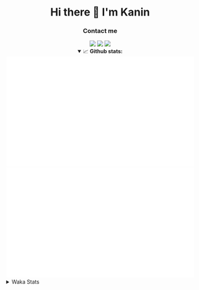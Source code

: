 <div align="center">
 <h1>Hi there 👋 I'm Kanin</h1>
 <h3>Contact me</h3>
 <a href="mailto:im@kanin.dev"><img src="https://img.shields.io/badge/gmail-%23D14836.svg?&style=for-the-badge&logo=gmail&logoColor=white"/></a>
 <a href="https://twitter.com/KaninDev"><img src="https://img.shields.io/badge/twitter-%231DA1F2.svg?&style=for-the-badge&logo=twitter&logoColor=white"/></a>
 <a href="https://www.linkedin.com/in/KaninDev"><img src="https://img.shields.io/badge/linkedin-%230077B5.svg?&style=for-the-badge&logo=linkedin&logoColor=white"/></a>
<details open>
  <summary>📈 <b>Github stats:</b></summary>
  <img src="https://github.com/Kanin/Kanin/blob/master/scripts/GitHubStats/generated/overview.svg"/>
  <img src="https://github.com/Kanin/Kanin/blob/master/scripts/GitHubStats/generated/languages.svg"/>
</details>
</div>

<details>
 <summary>Waka Stats</summary>

<!--START_SECTION:waka-->
![Code Time](http://img.shields.io/badge/Code%20Time-1%2C981%20hrs%2040%20mins-blue)

![Profile Views](http://img.shields.io/badge/Profile%20Views-4-blue)

![Lines of code](https://img.shields.io/badge/From%20Hello%20World%20I%27ve%20Written-862.0%20thousand%20lines%20of%20code-blue)

**🐱 My GitHub Data** 

> 📦 100.2 kB Used in GitHub's Storage 
 > 
> 🏆 182 Contributions in the Year 2023
 > 
> 🚫 Not Opted to Hire
 > 
> 📜 20 Public Repositories 
 > 
> 🔑 10 Private Repositories 
 > 
**I'm an Early 🐤** 

```text
🌞 Morning                2518 commits        ██████░░░░░░░░░░░░░░░░░░░   24.53 % 
🌆 Daytime                3024 commits        ███████░░░░░░░░░░░░░░░░░░   29.45 % 
🌃 Evening                2924 commits        ███████░░░░░░░░░░░░░░░░░░   28.48 % 
🌙 Night                  1801 commits        ████░░░░░░░░░░░░░░░░░░░░░   17.54 % 
```
📅 **I'm Most Productive on Monday** 

```text
Monday                   1852 commits        █████░░░░░░░░░░░░░░░░░░░░   18.04 % 
Tuesday                  1344 commits        ███░░░░░░░░░░░░░░░░░░░░░░   13.09 % 
Wednesday                1086 commits        ███░░░░░░░░░░░░░░░░░░░░░░   10.58 % 
Thursday                 1562 commits        ████░░░░░░░░░░░░░░░░░░░░░   15.21 % 
Friday                   1732 commits        ████░░░░░░░░░░░░░░░░░░░░░   16.87 % 
Saturday                 1045 commits        ███░░░░░░░░░░░░░░░░░░░░░░   10.18 % 
Sunday                   1646 commits        ████░░░░░░░░░░░░░░░░░░░░░   16.03 % 
```


📊 **This Week I Spent My Time On** 

```text
🕑︎ Time Zone: America/New_York

💬 Programming Languages: 
No Activity Tracked This Week

🔥 Editors: 
No Activity Tracked This Week

🐱‍💻 Projects: 
No Activity Tracked This Week

💻 Operating System: 
No Activity Tracked This Week
```

**I Mostly Code in Python** 

```text
Python                   26 repos            ███████████████░░░░░░░░░░   59.09 % 
Java                     7 repos             ████░░░░░░░░░░░░░░░░░░░░░   15.91 % 
JavaScript               4 repos             ██░░░░░░░░░░░░░░░░░░░░░░░   09.09 % 
Kotlin                   2 repos             █░░░░░░░░░░░░░░░░░░░░░░░░   04.55 % 
HTML                     2 repos             █░░░░░░░░░░░░░░░░░░░░░░░░   04.55 % 
```



**Timeline**

![Lines of Code chart](https://raw.githubusercontent.com/Kanin/Kanin/master/assets/bar_graph.png)


 Last Updated on 30/05/2023 03:33:56 UTC
<!--END_SECTION:waka-->
</details>
